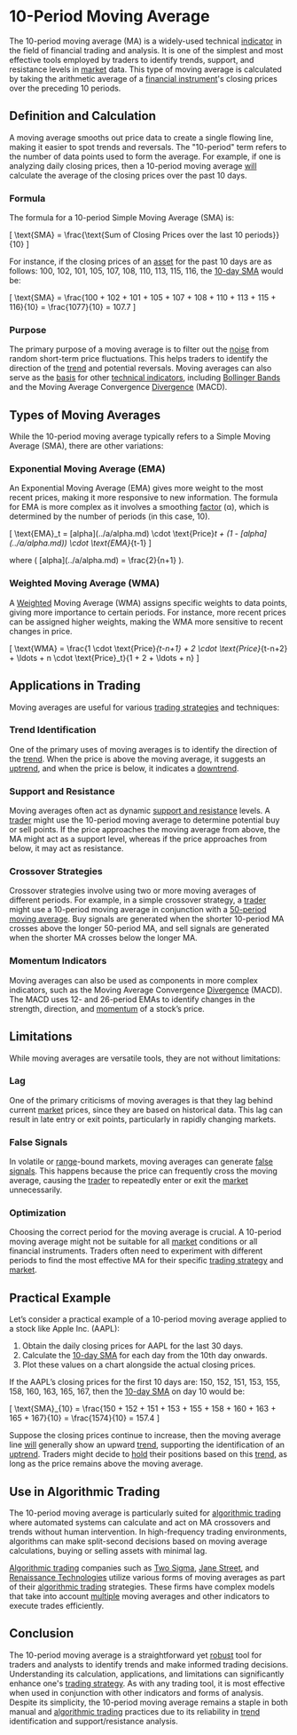 # 10-Period Moving Average

The 10-period moving average (MA) is a widely-used technical [indicator](../i/indicator.md) in the field of financial trading and analysis. It is one of the simplest and most effective tools employed by traders to identify trends, support, and resistance levels in [market](../m/market.md) data. This type of moving average is calculated by taking the arithmetic average of a [financial instrument](../f/financial_instrument.md)'s closing prices over the preceding 10 periods. 

## Definition and Calculation

A moving average smooths out price data to create a single flowing line, making it easier to spot trends and reversals. The "10-period" term refers to the number of data points used to form the average. For example, if one is analyzing daily closing prices, then a 10-period moving average [will](../w/will.md) calculate the average of the closing prices over the past 10 days.

### Formula

The formula for a 10-period Simple Moving Average (SMA) is:

\[ \text{SMA} = \frac{\text{Sum of Closing Prices over the last 10 periods}}{10} \]

For instance, if the closing prices of an [asset](../a/asset.md) for the past 10 days are as follows: 100, 102, 101, 105, 107, 108, 110, 113, 115, 116, the [10-day SMA](../1/10-day_sma.md) would be:

\[ \text{SMA} = \frac{100 + 102 + 101 + 105 + 107 + 108 + 110 + 113 + 115 + 116}{10} = \frac{1077}{10} = 107.7 \]

### Purpose

The primary purpose of a moving average is to filter out the [noise](../n/noise.md) from random short-term price fluctuations. This helps traders to identify the direction of the [trend](../t/trend.md) and potential reversals. Moving averages can also serve as the [basis](../b/basis.md) for other [technical indicators](../t/technical_indicators.md), including [Bollinger Bands](../b/bollinger_bands.md) and the Moving Average Convergence [Divergence](../d/divergence.md) (MACD).

## Types of Moving Averages

While the 10-period moving average typically refers to a Simple Moving Average (SMA), there are other variations:

### Exponential Moving Average (EMA)

An Exponential Moving Average (EMA) gives more weight to the most recent prices, making it more responsive to new information. The formula for EMA is more complex as it involves a smoothing [factor](../f/factor.md) (α), which is determined by the number of periods (in this case, 10).

\[ \text{EMA}_t = \[alpha](../a/alpha.md) \cdot \text{Price}_t + (1 - \[alpha](../a/alpha.md)) \cdot \text{EMA}_{t-1} \]

where \( \[alpha](../a/alpha.md) = \frac{2}{n+1} \).

### Weighted Moving Average (WMA)

A [Weighted](../w/weighted.md) Moving Average (WMA) assigns specific weights to data points, giving more importance to certain periods. For instance, more recent prices can be assigned higher weights, making the WMA more sensitive to recent changes in price.

\[ \text{WMA} = \frac{1 \cdot \text{Price}_{t-n+1} + 2 \cdot \text{Price}_{t-n+2} + \ldots + n \cdot \text{Price}_t}{1 + 2 + \ldots + n} \]

## Applications in Trading

Moving averages are useful for various [trading strategies](../t/trading_strategies.md) and techniques:

### Trend Identification

One of the primary uses of moving averages is to identify the direction of the [trend](../t/trend.md). When the price is above the moving average, it suggests an [uptrend](../u/uptrend.md), and when the price is below, it indicates a [downtrend](../d/downtrend.md).

### Support and Resistance

Moving averages often act as dynamic [support and resistance](../s/support_and_resistance.md) levels. A [trader](../t/trader.md) might use the 10-period moving average to determine potential buy or sell points. If the price approaches the moving average from above, the MA might act as a support level, whereas if the price approaches from below, it may act as resistance.

### Crossover Strategies

Crossover strategies involve using two or more moving averages of different periods. For example, in a simple crossover strategy, a [trader](../t/trader.md) might use a 10-period moving average in conjunction with a [50-period moving average](../1/50-period_moving_average.md). Buy signals are generated when the shorter 10-period MA crosses above the longer 50-period MA, and sell signals are generated when the shorter MA crosses below the longer MA.

### Momentum Indicators

Moving averages can also be used as components in more complex indicators, such as the Moving Average Convergence [Divergence](../d/divergence.md) (MACD). The MACD uses 12- and 26-period EMAs to identify changes in the strength, direction, and [momentum](../m/momentum.md) of a stock’s price.

## Limitations

While moving averages are versatile tools, they are not without limitations:

### Lag

One of the primary criticisms of moving averages is that they lag behind current [market](../m/market.md) prices, since they are based on historical data. This lag can result in late entry or exit points, particularly in rapidly changing markets.

### False Signals

In volatile or [range](../r/range.md)-bound markets, moving averages can generate [false signals](../f/false_signals_in_trading.md). This happens because the price can frequently cross the moving average, causing the [trader](../t/trader.md) to repeatedly enter or exit the [market](../m/market.md) unnecessarily.

### Optimization

Choosing the correct period for the moving average is crucial. A 10-period moving average might not be suitable for all [market](../m/market.md) conditions or all financial instruments. Traders often need to experiment with different periods to find the most effective MA for their specific [trading strategy](../t/trading_strategy.md) and [market](../m/market.md).

## Practical Example

Let’s consider a practical example of a 10-period moving average applied to a stock like Apple Inc. (AAPL):

1. Obtain the daily closing prices for AAPL for the last 30 days.
2. Calculate the [10-day SMA](../1/10-day_sma.md) for each day from the 10th day onwards.
3. Plot these values on a chart alongside the actual closing prices.

If the AAPL’s closing prices for the first 10 days are: 150, 152, 151, 153, 155, 158, 160, 163, 165, 167, then the [10-day SMA](../1/10-day_sma.md) on day 10 would be:

\[ \text{SMA}_{10} = \frac{150 + 152 + 151 + 153 + 155 + 158 + 160 + 163 + 165 + 167}{10} = \frac{1574}{10} = 157.4 \]

Suppose the closing prices continue to increase, then the moving average line [will](../w/will.md) generally show an upward [trend](../t/trend.md), supporting the identification of an [uptrend](../u/uptrend.md). Traders might decide to [hold](../h/hold.md) their positions based on this [trend](../t/trend.md), as long as the price remains above the moving average.

## Use in Algorithmic Trading

The 10-period moving average is particularly suited for [algorithmic trading](../a/algorithmic_trading.md) where automated systems can calculate and act on MA crossovers and trends without human intervention. In high-frequency trading environments, algorithms can make split-second decisions based on moving average calculations, buying or selling assets with minimal lag.

[Algorithmic trading](../a/algorithmic_trading.md) companies such as [Two Sigma](https://www.twosigma.com/), [Jane Street](https://www.janestreet.com/), and [Renaissance Technologies](https://www.rentec.com/) utilize various forms of moving averages as part of their [algorithmic trading](../a/algorithmic_trading.md) strategies. These firms have complex models that take into account [multiple](../m/multiple.md) moving averages and other indicators to execute trades efficiently.

## Conclusion

The 10-period moving average is a straightforward yet [robust](../r/robust.md) tool for traders and analysts to identify trends and make informed trading decisions. Understanding its calculation, applications, and limitations can significantly enhance one's [trading strategy](../t/trading_strategy.md). As with any trading tool, it is most effective when used in conjunction with other indicators and forms of analysis. Despite its simplicity, the 10-period moving average remains a staple in both manual and [algorithmic trading](../a/algorithmic_trading.md) practices due to its reliability in [trend](../t/trend.md) identification and support/resistance analysis.